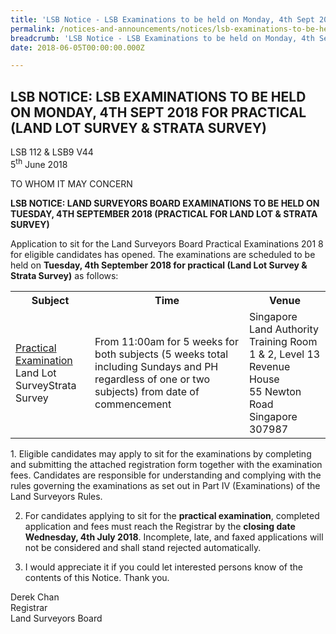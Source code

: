 ```yaml
---
title: 'LSB Notice - LSB Examinations to be held on Monday, 4th Sept 2018 for practical (Land Lot Survey & Strata Survey)'
permalink: /notices-and-announcements/notices/lsb-examinations-to-be-held-on-monday-4th-sept-2018-for-practical-land-lot-survey-and-strata-survey/
breadcrumb: 'LSB Notice - LSB Examinations to be held on Monday, 4th Sept 2018 for practical (Land Lot Survey & Strata Survey)'
date: 2018-06-05T00:00:00.000Z

---
```



LSB NOTICE: LSB EXAMINATIONS TO BE HELD ON MONDAY, 4TH SEPT 2018 FOR PRACTICAL (LAND LOT SURVEY & STRATA SURVEY)
---

LSB 112 & LSB9 V44<br>
5<sup>th</sup> June 2018

TO WHOM IT MAY CONCERN

**LSB NOTICE: LAND SURVEYORS BOARD EXAMINATIONS TO BE HELD ON TUESDAY, 4TH SEPTEMBER 2018 (PRACTICAL FOR LAND LOT & STRATA SURVEY)**

Application to sit for the Land Surveyors Board Practical Examinations 201 8 for eligible candidates has opened. The examinations are scheduled to be held on **Tuesday, 4th September 2018 for practical (Land Lot Survey & Strata Survey)** as follows:<br>

<table>
  <tr>
    <th>Subject</th>
    <th>Time</th>
    <th>Venue</th>
  </tr>
  <tr>
    <td><u>Practical Examination</u><br>Land Lot SurveyStrata Survey</td>
    <td>From 11:00am for 5 weeks for both subjects (5 weeks total including Sundays and PH regardless of one or two subjects) from date of commencement</td>
    <td>
    Singapore Land Authority Training Room 1 & 2, Level 13<br>
    Revenue House<br>
    55 Newton Road<br>
    Singapore 307987</td>
  </tr>
</table>
1. Eligible candidates may apply to sit for the examinations by completing and submitting the attached registration form together with the examination fees. Candidates are responsible for understanding and complying with the rules governing the examinations as set out in Part IV (Examinations) of the Land Surveyors Rules.<br>

2. For candidates applying to sit for the **practical examination**, completed application and fees must reach the Registrar by the **closing date Wednesday, 4th July 2018**. Incomplete, late, and faxed applications will not be considered and shall stand rejected automatically.<br>

3. I would appreciate it if you could let interested persons know of the contents of this Notice. Thank you.<br>

Derek Chan<br>
Registrar<br>
Land Surveyors Board
